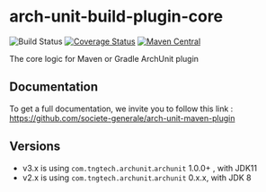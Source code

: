 # arch-unit-build-plugin-core

![Build Status](https://github.com/societe-generale/arch-unit-build-plugin-core/actions/workflows/build_workflow.yml/badge.svg)
[![Coverage Status](https://coveralls.io/repos/github/societe-generale/arch-unit-build-plugin-core/badge.svg?branch=master)](https://coveralls.io/github/societe-generale/arch-unit-build-plugin-core?branch=master)
[![Maven Central](https://maven-badges.herokuapp.com/maven-central/com.societegenerale.commons/arch-unit-build-plugin-core/badge.svg?style=plastic)](https://maven-badges.herokuapp.com/maven-central/com.societegenerale.commons/arch-unit-build-plugin-core)

The core logic for Maven or Gradle ArchUnit plugin

## Documentation

To get a full documentation, we invite you to follow this link : https://github.com/societe-generale/arch-unit-maven-plugin

## Versions

-   v3.x is using `com.tngtech.archunit`.`archunit` 1.0.0+ , with JDK11
-   v2.x is using `com.tngtech.archunit`.`archunit` 0.x.x, with JDK 8

